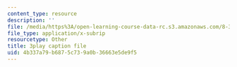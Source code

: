 ```yaml
---
content_type: resource
description: ''
file: /media/https%3A/open-learning-course-data-rc.s3.amazonaws.com/8-334-statistical-mechanics-ii-statistical-physics-of-fields-spring-2014/4b337a79b6875c739a0b36663e5de9f5_bMnpf0s-mAk.vtt
file_type: application/x-subrip
resourcetype: Other
title: 3play caption file
uid: 4b337a79-b687-5c73-9a0b-36663e5de9f5
---
```

